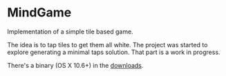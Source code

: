 MindGame
========

Implementation of a simple tile based game.

The idea is to tap tiles to get them all white. The project was started to
explore generating a minimal taps solution. That part is a work in progress.

There's a binary (OS X 10.6+) in the
[downloads](https://github.com/wezm/MindGame/downloads).

